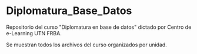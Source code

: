 # Diplomatura_Base_Datos

Repositorio del curso "Diplomatura en base de datos" dictado por Centro de e-Learning UTN FRBA.

Se muestran todos los archivos del curso organizados por unidad.
